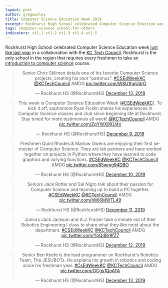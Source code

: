 ```yaml
---
layout: post
author: gregowsley
title: Computer Science Education Week 2019
excerpt: Rockhurst High School celebrated Computer Science Eduction week in a collaboration with the KC Tech Council. Check out the student videos from the week!
tags: computer-science school-for-others
indicators: st1.1 st1.2 st1.3 st1.4 st1.5
---
```


Rockhurst High School celebrated Computer Science Education week [just like last year](http://steam.rockhursths.edu/2018/12/07/CSEdWeek2018.html) in a collaboration with the [KC Tech Council](https://www.kctechcouncil.com/computer-science-education-week). Rockhurst is the only school in the region that requires every freshmen to take an [introduction to computer science](http://steam.rockhursths.edu/2018/09/10/Intro-to-Computer-Science-Project-Sequence.html)   course.

<center>

<blockquote class="twitter-tweet"><p lang="en" dir="ltr">Senior Chris Stillman details one of his favorite Computer Science projects, creating his own &quot;patronus&quot;. <a href="https://twitter.com/hashtag/CSEdWeekKC?src=hash&amp;ref_src=twsrc%5Etfw">#CSEdWeekKC</a> <a href="https://twitter.com/KCTechCouncil?ref_src=twsrc%5Etfw">@KCTechCouncil</a> AMDG <a href="https://t.co/W8U1hqUdrO">pic.twitter.com/W8U1hqUdrO</a></p>&mdash; Rockhurst HS (@RockhurstHS) <a href="https://twitter.com/RockhurstHS/status/1205586770336763904?ref_src=twsrc%5Etfw">December 13, 2019</a></blockquote> <script async src="https://platform.twitter.com/widgets.js" charset="utf-8"></script>

<blockquote class="twitter-tweet"><p lang="en" dir="ltr">This week is Computer Science Education Week (<a href="https://twitter.com/hashtag/CSEdWeekKC?src=hash&amp;ref_src=twsrc%5Etfw">#CSEdWeekKC</a>). To kick it off, sophomore Ryan Ficklin shares his experiences in Computer Science classes and club since beginning life at Rockhurst. Stay tuned for more testimonials all week! <a href="https://twitter.com/KCTechCouncil?ref_src=twsrc%5Etfw">@KCTechCouncil</a> AMDG <a href="https://t.co/ZqYWX9XU4n">pic.twitter.com/ZqYWX9XU4n</a></p>&mdash; Rockhurst HS (@RockhurstHS) <a href="https://twitter.com/RockhurstHS/status/1204169274803326981?ref_src=twsrc%5Etfw">December 9, 2019</a></blockquote> <script async src="https://platform.twitter.com/widgets.js" charset="utf-8"></script>

<blockquote class="twitter-tweet"><p lang="en" dir="ltr">Freshmen Quint Rhodes &amp; Marlow Owens are enjoying their first semester of Computer Science. They are lab partners and have worked together on projects in Python where they have learned to code graphics and varying functions. <a href="https://twitter.com/hashtag/CSEdWeekKC?src=hash&amp;ref_src=twsrc%5Etfw">#CSEdWeekKC</a> <a href="https://twitter.com/KCTechCouncil?ref_src=twsrc%5Etfw">@KCTechCouncil</a> AMDG <a href="https://t.co/85wmg94DBO">pic.twitter.com/85wmg94DBO</a></p>&mdash; Rockhurst HS (@RockhurstHS) <a href="https://twitter.com/RockhurstHS/status/1204504672804986882?ref_src=twsrc%5Etfw">December 10, 2019</a></blockquote> <script async src="https://platform.twitter.com/widgets.js" charset="utf-8"></script>

<blockquote class="twitter-tweet"><p lang="en" dir="ltr">Seniors Jack Rotter and Sal Nigro talk about their passion for Computer Science and teaming up to build a PC together. <a href="https://twitter.com/hashtag/CSEdWeekKC?src=hash&amp;ref_src=twsrc%5Etfw">#CSEdWeekKC</a> <a href="https://twitter.com/KCTechCouncil?ref_src=twsrc%5Etfw">@KCTechCouncil</a> AMDG <a href="https://t.co/hWI6MWTL49">pic.twitter.com/hWI6MWTL49</a></p>&mdash; Rockhurst HS (@RockhurstHS) <a href="https://twitter.com/RockhurstHS/status/1204874597029629952?ref_src=twsrc%5Etfw">December 11, 2019</a></blockquote> <script async src="https://platform.twitter.com/widgets.js" charset="utf-8"></script>

<blockquote class="twitter-tweet"><p lang="en" dir="ltr">Juniors Jack Jackson and A.J. Fraizer take a minute out of their Robotics Engineering I class to share what they like most about the department. <a href="https://twitter.com/hashtag/CSEdWeekKC?src=hash&amp;ref_src=twsrc%5Etfw">#CSEdWeekKC</a> <a href="https://twitter.com/KCTechCouncil?ref_src=twsrc%5Etfw">@KCTechCouncil</a> AMDG <a href="https://t.co/YpQdBr9fZ7">pic.twitter.com/YpQdBr9fZ7</a></p>&mdash; Rockhurst HS (@RockhurstHS) <a href="https://twitter.com/RockhurstHS/status/1205206846140813318?ref_src=twsrc%5Etfw">December 12, 2019</a></blockquote> <script async src="https://platform.twitter.com/widgets.js" charset="utf-8"></script>

<blockquote class="twitter-tweet"><p lang="en" dir="ltr">Senior Ben Keefe is the lead programmer on Rockhurst&#39;s Robotics Team, The JESUBOTs. He explains his growth in robotics and coding since his freshman year. <a href="https://twitter.com/hashtag/CsEdWeekKC?src=hash&amp;ref_src=twsrc%5Etfw">#CsEdWeekKC</a> <a href="https://twitter.com/KCTechCouncil?ref_src=twsrc%5Etfw">@KCTechCouncil</a> AMDG <a href="https://t.co/OCgs1QoATA">pic.twitter.com/OCgs1QoATA</a></p>&mdash; Rockhurst HS (@RockhurstHS) <a href="https://twitter.com/RockhurstHS/status/1205527056483663873?ref_src=twsrc%5Etfw">December 13, 2019</a></blockquote> <script async src="https://platform.twitter.com/widgets.js" charset="utf-8"></script>

</center>



